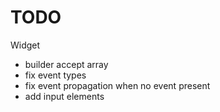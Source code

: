 # TODO

Widget

- builder accept array
- fix event types
- fix event propagation when no event present
- add input elements

